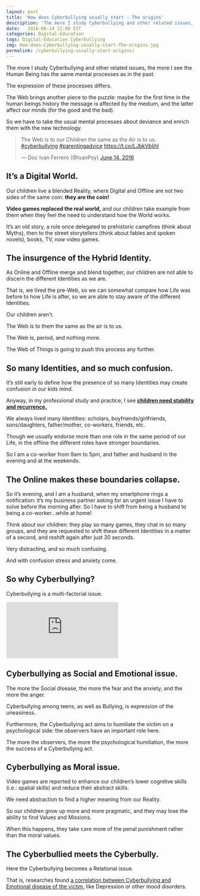 ```yaml
---
layout: post
title: 'How does Cyberbullying usually start – The origins'
description: 'The more I study Cyberbullying and other related issues, the more I see the Human Being has the same mental processes as in the past. The expression of these processes differs.'
date:   2016-06-14 21:00 EST
categories: Digital-Education 
tags: Digital-Education Cyberbullying
img: How-does-Cyberbullying-usually-start-The-origins.jpg
permalink: /cyberbullying-usually-start-origins/
---
```



The more I study Cyberbullying and other related issues, the more I see the Human Being has the same mental processes as in the past.

The expression of these processes differs.

The Web brings another piece to the puzzle: maybe for the first time in the human beings history the message is affected by the medium, and the latter affect our minds (for the good and the bad).

So we have to take the usual mental processes about deviance and enrich them with the new technology.

<blockquote class="twitter-tweet" data-lang="en"><p lang="en" dir="ltr">The Web is to our Children the same as the Air is to us. <a href="https://twitter.com/hashtag/cyberbullying?src=hash">#cyberbullying</a> <a href="https://twitter.com/hashtag/parentingadvice?src=hash">#parentingadvice</a> <a href="https://t.co/LJbkVblihI">https://t.co/LJbkVblihI</a></p>&mdash; Doc Ivan Ferrero (@IvanPsy) <a href="https://twitter.com/IvanPsy/status/742641927649144832">June 14, 2016</a></blockquote>
<script async src="//platform.twitter.com/widgets.js" charset="utf-8"></script>


## It’s a Digital World.
Our children live a blended Reality, where Digital and Offline are not two sides of the same coin: **they are the coin!**

**Video games replaced the real world,** and our children take example from them when they feel the need to understand how the World works.

It’s an old story, a role once delegated to prehistoric campfires (think about Myths), then to the street storytellers (think about fables and spoken novels), books, TV, now video games.

## The insurgence of the Hybrid Identity.
As Online and Offline merge and blend together, our children are not able to discern the different Identities as we are.

That is, we lived the pre-Web, so we can somewhat compare how Life was before to how Life is after, so we are able to stay aware of the different Identities.

Our children aren’t.

The Web is to them the same as the air is to us.

The Web is, period, and nothing more.

The Web of Things is going to push this process any further.

## So many Identities, and so much confusion.
It’s still early to define how the presence of so many Identities may create confusion in our kids mind.

Anyway, in my professional study and practice, I see [**children need stability and recurrence.**](/digital-parenting-tips-best-practices/)

We always lived many Identities: scholars, boyfriends/girlfriends, sons/daughters, father/mother, co-workers, friends, etc.

Though we usually endorse more than one role in the same period of our Life, in the offline the different roles have stronger boundaries.

So I am a co-worker from 9am to 5pm, and father and husband in the evening and at the weekends.

## The Online makes these boundaries collapse.
So it’s evening, and I am a husband, when my smartphone rings a notification: it’s my business partner asking for an urgent issue I have to solve before the morning after.
So I have to shift from being a husband to being a co-worker…while at home!

Think about our children: they play so many games, they chat in so many groups, and they are requested to shift these different Identities in a matter of a second, and reshift again after just 30 seconds.

Very distracting, and so much confusing.

And with confusion stress and anxiety come.

## So why Cyberbullying?
Cyberbullying is a multi-factorial issue.

<iframe class="youtube-video" src="https://www.youtube-nocookie.com/embed/vmQ8nM7b6XQ" frameborder="0" allowfullscreen></iframe>

## Cyberbullying as Social and Emotional issue.
The more the Social disease, the more the fear and the anxiety, and the more the anger.

Cyberbullying among teens, as well as Bullying, is expression of the uneasiness.

Furthermore, the Cyberbullying act aims to humiliate the victim on a psychological side: the observers have an important role here.

The more the observers, the more the psychological humiliation, the more the success of a Cyberbullying act.

## Cyberbullying as Moral issue.
Video games are reported to enhance our children’s lower cognitive skills (i.e.: spatial skills) and reduce their abstract skills.

We need abstraction to find a higher meaning from our Reality.

So our children grow up more and more pragmatic, and they may lose the ability to find Values and Missions.

When this happens, they take care more of the penal punishment rather than the moral values.

## The Cyberbullied meets the Cyberbully.
Here the Cyberbullying becomes a Relational issue.

That is, researches found [a correlation between Cyberbullying and Emotional disease of the victim,](/cyberbullying-mass-medias-data-stats/) like Depression or other mood disorders.
